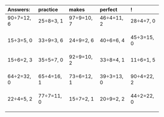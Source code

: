 | Answers: | practice | makes | perfect | ! |
| :--- | :--- | :--- | :--- | :--- |
| 90÷7=12, 6 | 25÷8=3, 1 | 97÷9=10, 7 | 46÷4=11, 2 | 28÷4=7, 0 | 
|   |   |   |   |   | 
|   |   |   |   |   | 
|   |   |   |   |   | 
| 15÷3=5, 0 | 33÷9=3, 6 | 24÷9=2, 6 | 40÷6=6, 4 | 45÷3=15, 0 | 
|   |   |   |   |   | 
|   |   |   |   |   | 
|   |   |   |   |   | 
| 15÷6=2, 3 | 35÷5=7, 0 | 92÷9=10, 2 | 33÷8=4, 1 | 11÷6=1, 5 | 
|   |   |   |   |   | 
|   |   |   |   |   | 
|   |   |   |   |   | 
| 64÷2=32, 0 | 65÷4=16, 1 | 73÷6=12, 1 | 39÷3=13, 0 | 90÷4=22, 2 | 
|   |   |   |   |   | 
|   |   |   |   |   | 
|   |   |   |   |   | 
| 22÷4=5, 2 | 77÷7=11, 0 | 15÷7=2, 1 | 20÷9=2, 2 | 44÷2=22, 0 | 
|   |   |   |   |   | 
|   |   |   |   |   | 
|   |   |   |   |   | 
